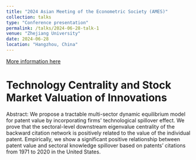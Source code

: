 ```yaml
---
title: "2024 Asian Meeting of the Econometric Society (AMES)"
collection: talks
type: "Conference presentation"
permalink: /talks/2024-06-28-talk-1
venue: "Zhejiang University"
date: 2024-06-28
location: "Hangzhou, China"
---
```




[More information here](https://www.econometricsociety.org/event_papers/view/271/168)



# Technology Centrality and Stock Market Valuation of Innovations

Abstract: We propose a tractable multi-sector dynamic equilibrium model for patent value by incorporating firms' technological spillover effect. We prove that the sectoral-level downstream eigenvalue centrality of the backward citation network is positively related to the value of the individual patent. Empirically, we show a significant positive relationship between patent value and sectoral knowledge spillover based on patents’ citations from 1971 to 2020 in the United States.
